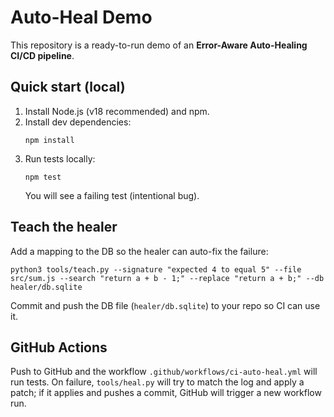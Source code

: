 # Auto-Heal Demo

This repository is a ready-to-run demo of an **Error-Aware Auto-Healing CI/CD pipeline**.

## Quick start (local)

1. Install Node.js (v18 recommended) and npm.
2. Install dev dependencies:
   ```
   npm install
   ```
3. Run tests locally:
   ```
   npm test
   ```
   You will see a failing test (intentional bug).

## Teach the healer

Add a mapping to the DB so the healer can auto-fix the failure:

```
python3 tools/teach.py --signature "expected 4 to equal 5" --file src/sum.js --search "return a + b - 1;" --replace "return a + b;" --db healer/db.sqlite
```

Commit and push the DB file (`healer/db.sqlite`) to your repo so CI can use it.

## GitHub Actions

Push to GitHub and the workflow `.github/workflows/ci-auto-heal.yml` will run tests. On failure, `tools/heal.py` will try to match the log and apply a patch; if it applies and pushes a commit, GitHub will trigger a new workflow run.
